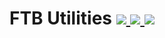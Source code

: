 # FTB Utilities [![](http://cf.way2muchnoise.eu/ftb-utilities.svg) ![](https://cf.way2muchnoise.eu/packs/ftb-utilities.svg) ![](http://cf.way2muchnoise.eu/versions/ftb-utilities.svg)](https://www.curseforge.com/minecraft/mc-mods/ftb-utilities)